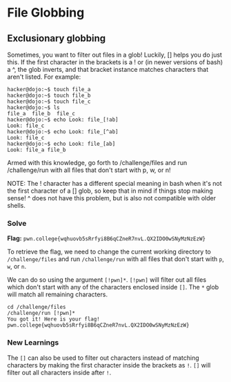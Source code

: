 # File Globbing

## Exclusionary globbing
Sometimes, you want to filter out files in a glob! Luckily, [] helps you do just this. If the first character in the brackets is a ! or (in newer versions of bash) a ^, the glob inverts, and that bracket instance matches characters that aren't listed. For example:
```
hacker@dojo:~$ touch file_a
hacker@dojo:~$ touch file_b
hacker@dojo:~$ touch file_c
hacker@dojo:~$ ls
file_a	file_b	file_c
hacker@dojo:~$ echo Look: file_[!ab]
Look: file_c
hacker@dojo:~$ echo Look: file_[^ab]
Look: file_c
hacker@dojo:~$ echo Look: file_[ab]
Look: file_a file_b
```
Armed with this knowledge, go forth to /challenge/files and run /challenge/run with all files that don't start with p, w, or n!

NOTE: The ! character has a different special meaning in bash when it's not the first character of a [] glob, so keep that in mind if things stop making sense! ^ does not have this problem, but is also not compatible with older shells.



### Solve
**Flag:** `pwn.college{wqhuovb5sRrfyi8B6qCZneR7nvL.QX2IDO0wSNyMzNzEzW}`

To retrieve the flag, we need to change the current working directory to `/challenge/files` and run `/challenge/run` with all files that don't start with `p`, `w`, or `n`.

We can do so using the argument `[!pwn]*`. `[!pwn]` will filter out all files which don't start with any of the characters enclosed inside `[]`. The `*` glob will match all remaining characters.

```
cd /challenge/files
/challenge/run [!pwn]*
You got it! Here is your flag!
pwn.college{wqhuovb5sRrfyi8B6qCZneR7nvL.QX2IDO0wSNyMzNzEzW}
```

### New Learnings

The `[]` can also be used to filter out characters instead of matching characters by making the first character inside the brackets as `!`. `[]` will filter out all characters inside after `!`.
